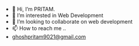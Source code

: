 - 👋 Hi, I’m PRITAM.
- 👀 I’m interested in Web Development 
- 💞️ I’m looking to collaborate on web development 
- 📫 How to reach me ..
- ghoshpritam9021@gmail.com

<!---
Pritam-Ghosh99/Pritam-Ghosh99 is a ✨ special ✨ repository because its `README.md` (this file) appears on your GitHub profile.
You can click the Preview link to take a look at your changes.
--->
